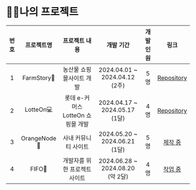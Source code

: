 # 👨‍💻나의 프로젝트 

| 번호 | 프로젝트명 | 프로젝트 내용 | 개발 기간 | 개발 인원 | 링크 | 
|:-------:|:-------:|:-------:|:-------:|:-------:|:-------:|
| 1 | FarmStory🍉 | 농산물 쇼핑몰사이트 개발 | 2024.04.01 ~ 2024.04.12   (2주) | 5명 |  [Repository](https://github.com/sun-gwang/farmstory)|
| 2 |  LotteOn💻 | 롯데 e-커머스 LotteOn 쇼핑몰 개발 |  2024.04.17 ~ 2024.05.17   (1달) | 4명 | [Repository](https://github.com/sun-gwang/lotteon)|
| 3 |  OrangeNode🍊 | 사내 커뮤니티 사이트 |  2024.05.20 ~ 2024.06.21   (1달) | 5명 | [제작 중]("#")|
| 4 |  FIFO🐧 | 개발자를 위한 프로젝트 사이트 |  2024.06.28 ~ 2024.08.20   (약 2달) | 4명 | [작업 중]("#")|
